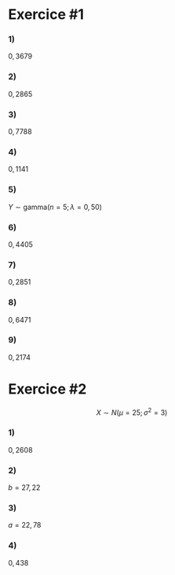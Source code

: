 # Exercice \#1
### 1)
$0,3679$
### 2) 
$0,2865$
### 3) 
$0,7788$
### 4) 
$0,1141$
### 5) 
$Y \sim \text{gamma}(n = 5 ; \lambda = 0,50)$
### 6) 
$0,4405$
### 7) 
$0,2851$
### 8) 
$0,6471$
### 9) 
$0,2174$

# Exercice \#2
$$X \sim N(\mu = 25 ; \sigma^2 = 3)$$

### 1)
$0,2608$

### 2)
$b = 27,22$
### 3)
$a = 22,78$
### 4) 
$0,438$
